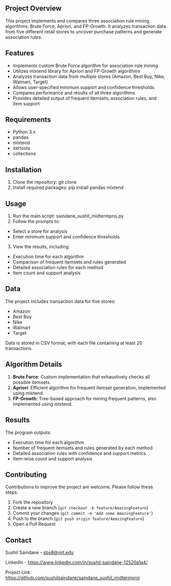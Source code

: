 
## Project Overview

This project implements and compares three association rule mining algorithms: Brute Force, Apriori, and FP-Growth. It analyzes transaction data from five different retail stores to uncover purchase patterns and generate association rules.

## Features

- Implements custom Brute Force algorithm for association rule mining
- Utilizes mlxtend library for Apriori and FP-Growth algorithms
- Analyzes transaction data from multiple stores (Amazon, Best Buy, Nike, Walmart, Target)
- Allows user-specified minimum support and confidence thresholds
- Compares performance and results of all three algorithms
- Provides detailed output of frequent itemsets, association rules, and item support

## Requirements

- Python 3.x
- pandas
- mlxtend
- itertools
- collections

## Installation

1. Clone the repository: git clone
2. Install required packages: pip install pandas mlxtend
   
## Usage
1. Run the main script: saindane_sushil_midtermproj.py
2. Follow the prompts to:
- Select a store for analysis
- Enter minimum support and confidence thresholds
3. View the results, including:
- Execution time for each algorithm
- Comparison of frequent itemsets and rules generated
- Detailed association rules for each method
- Item count and support analysis

## Data

The project includes transaction data for five stores:
- Amazon
- Best Buy
- Nike
- Walmart
- Target

Data is stored in CSV format, with each file containing at least 20 transactions.

## Algorithm Details

1. **Brute Force**: Custom implementation that exhaustively checks all possible itemsets.
2. **Apriori**: Efficient algorithm for frequent itemset generation, implemented using mlxtend.
3. **FP-Growth**: Tree-based approach for mining frequent patterns, also implemented using mlxtend.

## Results

The program outputs:
- Execution time for each algorithm
- Number of frequent itemsets and rules generated by each method
- Detailed association rules with confidence and support metrics
- Item-wise count and support analysis

## Contributing

Contributions to improve the project are welcome. Please follow these steps:

1. Fork the repository
2. Create a new branch (`git checkout -b feature/AmazingFeature`)
3. Commit your changes (`git commit -m 'Add some AmazingFeature'`)
4. Push to the branch (`git push origin feature/AmazingFeature`)
5. Open a Pull Request

## Contact

Sushil Saindane - sbs8@njit.edu

LinkedIn - https://www.linkedin.com/in/sushil-saindane-12520a1a4/

Project Link: https://github.com/sushilsaindane/saindane_sushil_midtermproj


   

